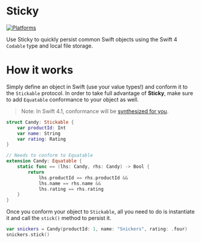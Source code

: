 # Sticky

[![Platforms](https://img.shields.io/cocoapods/p/AFNetworking.svg)](https://cocoapods.org/pods/)

Use Sticky to quickly persist common Swift objects using the Swift 4 `Codable` type and local file storage.

# How it works

Simply define an object in Swift (use your value types!) and conform it to the `Stickable` protocol. In order to take full advantage of **Sticky**, make sure to add `Equatable` conformance to your object as well. 
> Note: In Swift 4.1, conformance will be [synthesized for you](https://github.com/apple/swift-evolution/blob/master/proposals/0185-synthesize-equatable-hashable.md).

```swift
struct Candy: Stickable {
    var productId: Int
    var name: String
    var rating: Rating
}

// Needs to conform to Equatable
extension Candy: Equatable {
    static func == (lhs: Candy, rhs: Candy) -> Bool {
        return
            lhs.productId == rhs.productId &&
            lhs.name == rhs.name &&
            lhs.rating == rhs.rating
    }
}
```

Once you conform your object to `Stickable`, all you need to do is instantiate it and call the `stick()` method to persist it.

```swift
var snickers = Candy(productId: 1, name: "Snickers", rating: .four)
snickers.stick()
```
